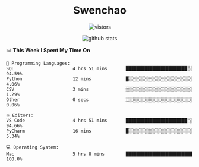 <h1 align="center">Swenchao</h3>

<p align="center">
  <img src="https://visitor-badge.glitch.me/badge?page_id=Swenchao" alt="vistors" />
</p>

<p align="center">
  <img src="https://github-readme-stats.vercel.app/api?username=Swenchao&count_private=true&show_icons=true&theme=vue-dark&hide_title=true" alt="github stats" />
</p>

<!--START_SECTION:waka-->
📊 **This Week I Spent My Time On** 

```text
💬 Programming Languages: 
SQL                      4 hrs 51 mins       ███████████████████████░░   94.59% 
Python                   12 mins             █░░░░░░░░░░░░░░░░░░░░░░░░   4.06% 
CSV                      3 mins              ░░░░░░░░░░░░░░░░░░░░░░░░░   1.29% 
Other                    0 secs              ░░░░░░░░░░░░░░░░░░░░░░░░░   0.06%

🔥 Editors: 
VS Code                  4 hrs 51 mins       ███████████████████████░░   94.66% 
PyCharm                  16 mins             █░░░░░░░░░░░░░░░░░░░░░░░░   5.34%

💻 Operating System: 
Mac                      5 hrs 8 mins        █████████████████████████   100.0%

```


<!--END_SECTION:waka-->
